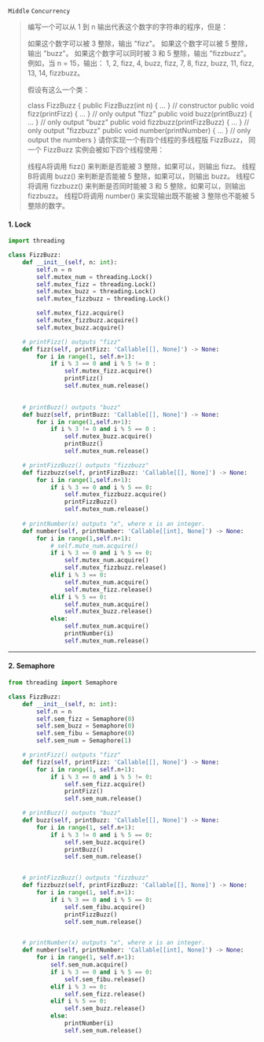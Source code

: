 `Middle`  `Concurrency`

> 编写一个可以从 1 到 n 输出代表这个数字的字符串的程序，但是：
>
> 如果这个数字可以被 3 整除，输出 "fizz"。
> 如果这个数字可以被 5 整除，输出 "buzz"。
> 如果这个数字可以同时被 3 和 5 整除，输出 "fizzbuzz"。
> 例如，当 n = 15，输出： 1, 2, fizz, 4, buzz, fizz, 7, 8, fizz, buzz, 11, fizz, 13, 14, fizzbuzz。
>
> 假设有这么一个类：
>
> class FizzBuzz {
>   public FizzBuzz(int n) { ... }               // constructor
>   public void fizz(printFizz) { ... }          // only output "fizz"
>   public void buzz(printBuzz) { ... }          // only output "buzz"
>   public void fizzbuzz(printFizzBuzz) { ... }  // only output "fizzbuzz"
>   public void number(printNumber) { ... }      // only output the numbers
> }
> 请你实现一个有四个线程的多线程版  FizzBuzz， 同一个 FizzBuzz 实例会被如下四个线程使用：
>
> 线程A将调用 fizz() 来判断是否能被 3 整除，如果可以，则输出 fizz。
> 线程B将调用 buzz() 来判断是否能被 5 整除，如果可以，则输出 buzz。
> 线程C将调用 fizzbuzz() 来判断是否同时能被 3 和 5 整除，如果可以，则输出 fizzbuzz。
> 线程D将调用 number() 来实现输出既不能被 3 整除也不能被 5 整除的数字。

#### 1. Lock

```python
import threading

class FizzBuzz:
    def __init__(self, n: int):
        self.n = n
        self.mutex_num = threading.Lock()
        self.mutex_fizz = threading.Lock()
        self.mutex_buzz = threading.Lock()
        self.mutex_fizzbuzz = threading.Lock()

        self.mutex_fizz.acquire()
        self.mutex_fizzbuzz.acquire()
        self.mutex_buzz.acquire()

    # printFizz() outputs "fizz"
    def fizz(self, printFizz: 'Callable[[], None]') -> None:
        for i in range(1, self.n+1):
            if i % 3 == 0 and i % 5 != 0 :
                self.mutex_fizz.acquire()
                printFizz()
                self.mutex_num.release() 
            

    # printBuzz() outputs "buzz"
    def buzz(self, printBuzz: 'Callable[[], None]') -> None:
        for i in range(1,self.n+1):
    	    if i % 3 != 0 and i % 5 == 0 :
                self.mutex_buzz.acquire()
                printBuzz()
                self.mutex_num.release() 	

    # printFizzBuzz() outputs "fizzbuzz"
    def fizzbuzz(self, printFizzBuzz: 'Callable[[], None]') -> None:
        for i in range(1,self.n+1):
            if i % 3 == 0 and i % 5 == 0:
                self.mutex_fizzbuzz.acquire()
                printFizzBuzz()
                self.mutex_num.release()    
                    
    # printNumber(x) outputs "x", where x is an integer.
    def number(self, printNumber: 'Callable[[int], None]') -> None:
        for i in range(1,self.n+1):
            # self.mute_num.acquire()
            if i % 3 == 0 and i % 5 == 0:
                self.mutex_num.acquire()
                self.mutex_fizzbuzz.release()
            elif i % 3 == 0:
                self.mutex_num.acquire()
                self.mutex_fizz.release()
            elif i % 5 == 0:
                self.mutex_num.acquire()
                self.mutex_buzz.release()  
            else:
                self.mutex_num.acquire()
                printNumber(i)
                self.mutex_num.release()
```



---

#### 2. Semaphore

```python
from threading import Semaphore

class FizzBuzz:
    def __init__(self, n: int):
        self.n = n
        self.sem_fizz = Semaphore(0)
        self.sem_buzz = Semaphore(0)
        self.sem_fibu = Semaphore(0)
        self.sem_num = Semaphore(1)

    # printFizz() outputs "fizz"
    def fizz(self, printFizz: 'Callable[[], None]') -> None:
        for i in range(1, self.n+1):
            if i % 3 == 0 and i % 5 != 0:
                self.sem_fizz.acquire()
                printFizz()
                self.sem_num.release()

    # printBuzz() outputs "buzz"
    def buzz(self, printBuzz: 'Callable[[], None]') -> None:
        for i in range(1, self.n+1):
            if i % 3 != 0 and i % 5 == 0:
                self.sem_buzz.acquire()
                printBuzz()
                self.sem_num.release()


    # printFizzBuzz() outputs "fizzbuzz"
    def fizzbuzz(self, printFizzBuzz: 'Callable[[], None]') -> None:
        for i in range(1, self.n+1):
            if i % 3 == 0 and i % 5 == 0:
                self.sem_fibu.acquire()
                printFizzBuzz()
                self.sem_num.release()


    # printNumber(x) outputs "x", where x is an integer.
    def number(self, printNumber: 'Callable[[int], None]') -> None:
        for i in range(1, self.n+1):
            self.sem_num.acquire()
            if i % 3 == 0 and i % 5 == 0:
                self.sem_fibu.release()
            elif i % 3 == 0:
                self.sem_fizz.release()
            elif i % 5 == 0:
                self.sem_buzz.release()
            else:
                printNumber(i)
                self.sem_num.release()
```

